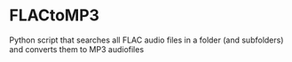 # FLACtoMP3
Python script that searches all FLAC audio files in a folder (and subfolders) and converts them to MP3 audiofiles
